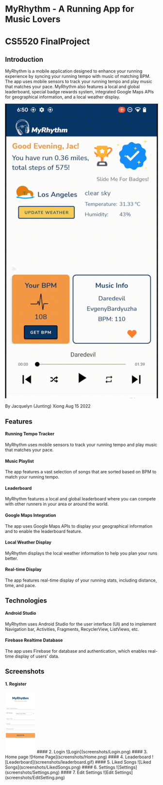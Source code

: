 # MyRhythm - A Running App for Music Lovers

# CS5520 FinalProject

 
## Introduction
MyRhythm is a mobile application designed to enhance your running experience by syncing your running tempo with music of matching BPM. The app uses mobile sensors to track your running tempo and play music that matches your pace. MyRhythm also features a local and global leaderboard, special badge rewards system, integrated Google Maps APIs for geographical information, and a local weather display.

![Home Page](screenshots/home.gif)


By Jacquelyn (Junting) Xiong
Aug 15 2022

 
## Features


#### Running Tempo Tracker
MyRhythm uses mobile sensors to track your running tempo and play music that matches your pace.

#### Music Playlist
The app features a vast selection of songs that are sorted based on BPM to match your running tempo.

#### Leaderboard
MyRhythm features a local and global leaderboard where you can compete with other runners in your area or around the world.

#### Google Maps Integration
The app uses Google Maps APIs to display your geographical information and to enable the leaderboard feature.

#### Local Weather Display
MyRhythm displays the local weather information to help you plan your runs better.

#### Real-time Display
The app features real-time display of your running stats, including distance, time, and pace.



## Technologies


#### Android Studio
MyRhythm uses Android Studio for the user interface (UI) and to implement Navigation bar, Activities, Fragments, RecyclerView, ListViews, etc.

#### Firebase Realtime Database
The app uses Firebase for database and authentication, which enables real-time display of users' data.

 

## Screenshots


#### 1. Register
<img src="screenshots/Register.png" width="20%" height="20%">
#### 2. Login
![Login](screenshots/Login.png)
#### 3. Home page
![Home Page](screenshots/Home.png)
#### 4. Leaderboard
![Leaderboard](screenshots/leaderboard.gif)
#### 5. Liked Songs
![Liked Songs](screenshots/LikedSongs.png)
#### 6. Settings
![Settings](screenshots/Settings.png)
#### 7. Edit Settings
![Edit Settings](screenshots/EditSetting.png)